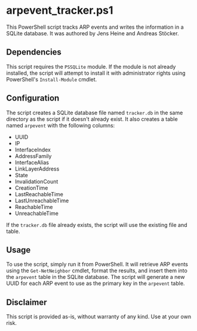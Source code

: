 <!DOCTYPE html>
<html>
  <head>
  </head>
  <body>
    <h1>arpevent_tracker.ps1</h1>
    <p>This PowerShell script tracks ARP events and writes the information in a SQLite database. It was authored by Jens Heine and Andreas Stöcker.</p>
    <h2>Dependencies</h2>
    <p>This script requires the <code>PSSQLite</code> module. If the module is not already installed, the script will attempt to install it with administrator rights using PowerShell's <code>Install-Module</code> cmdlet.</p>
    <h2>Configuration</h2>
    <p>The script creates a SQLite database file named <code>tracker.db</code> in the same directory as the script if it doesn't already exist. It also creates a table named <code>arpevent</code> with the following columns:</p>
    <ul>
      <li>UUID</li>
      <li>IP</li>
      <li>InterfaceIndex</li>
      <li>AddressFamily</li>
      <li>InterfaceAlias</li>
      <li>LinkLayerAddress</li>
      <li>State</li>
      <li>InvalidationCount</li>
      <li>CreationTime</li>
      <li>LastReachableTime</li>
      <li>LastUnreachableTime</li>
      <li>ReachableTime</li>
      <li>UnreachableTime</li>
    </ul>
    <p>If the <code>tracker.db</code> file already exists, the script will use the existing file and table.</p>
    <h2>Usage</h2>
    <p>To use the script, simply run it from PowerShell. It will retrieve ARP events using the <code>Get-NetNeighbor</code> cmdlet, format the results, and insert them into the <code>arpevent</code> table in the SQLite database. The script will generate a new UUID for each ARP event to use as the primary key in the <code>arpevent</code> table.</p>
    <h2>Disclaimer</h2>
    <p>This script is provided as-is, without warranty of any kind. Use at your own risk.</p>
  </body>
</html>
